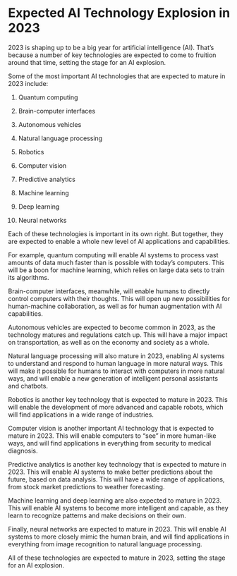 

# Expected AI Technology Explosion in 2023

2023 is shaping up to be a big year for artificial intelligence (AI). That’s because a number of key technologies are expected to come to fruition around that time, setting the stage for an AI explosion.

Some of the most important AI technologies that are expected to mature in 2023 include:

1. Quantum computing

2. Brain-computer interfaces

3. Autonomous vehicles

4. Natural language processing

5. Robotics

6. Computer vision

7. Predictive analytics

8. Machine learning

9. Deep learning

10. Neural networks

Each of these technologies is important in its own right. But together, they are expected to enable a whole new level of AI applications and capabilities.

For example, quantum computing will enable AI systems to process vast amounts of data much faster than is possible with today’s computers. This will be a boon for machine learning, which relies on large data sets to train its algorithms.

Brain-computer interfaces, meanwhile, will enable humans to directly control computers with their thoughts. This will open up new possibilities for human-machine collaboration, as well as for human augmentation with AI capabilities.

Autonomous vehicles are expected to become common in 2023, as the technology matures and regulations catch up. This will have a major impact on transportation, as well as on the economy and society as a whole.

Natural language processing will also mature in 2023, enabling AI systems to understand and respond to human language in more natural ways. This will make it possible for humans to interact with computers in more natural ways, and will enable a new generation of intelligent personal assistants and chatbots.

 Robotics is another key technology that is expected to mature in 2023. This will enable the development of more advanced and capable robots, which will find applications in a wide range of industries.

Computer vision is another important AI technology that is expected to mature in 2023. This will enable computers to “see” in more human-like ways, and will find applications in everything from security to medical diagnosis.

Predictive analytics is another key technology that is expected to mature in 2023. This will enable AI systems to make better predictions about the future, based on data analysis. This will have a wide range of applications, from stock market predictions to weather forecasting.

Machine learning and deep learning are also expected to mature in 2023. This will enable AI systems to become more intelligent and capable, as they learn to recognize patterns and make decisions on their own.

Finally, neural networks are expected to mature in 2023. This will enable AI systems to more closely mimic the human brain, and will find applications in everything from image recognition to natural language processing.

All of these technologies are expected to mature in 2023, setting the stage for an AI explosion.